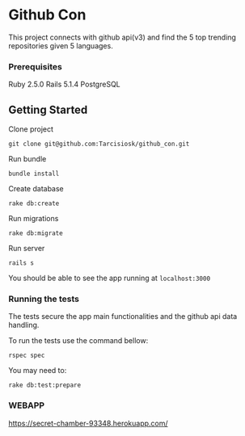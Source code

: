 # Github Con 

This project connects with github api(v3) and find the 5 top trending repositories given 5 languages.

### Prerequisites

Ruby 2.5.0
Rails 5.1.4
PostgreSQL

## Getting Started

Clone project
```
git clone git@github.com:Tarcisiosk/github_con.git
```

Run bundle

```
bundle install
```

Create database

```
rake db:create
```

Run migrations

```
rake db:migrate
```

Run server

```
rails s
```

You should be able to see the app running at `localhost:3000`

### Running the tests

The tests secure the app main functionalities and the github api data handling.

To run the tests use the command bellow:

```
rspec spec
```

You may need to:

```
rake db:test:prepare
```

### WEBAPP

https://secret-chamber-93348.herokuapp.com/
